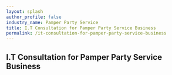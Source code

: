 ```yaml
---
layout: splash 
author_profile: false 
industry_name: Pamper Party Service
title: I.T Consultation for Pamper Party Service Business
permalink: /it-consultation-for-pamper-party-service-business
---
```


## I.T Consultation for Pamper Party Service Business